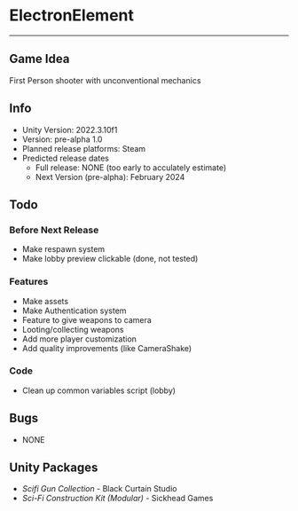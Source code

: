 # ElectronElement

---
## Game Idea
First Person shooter with unconventional mechanics

## Info
- Unity Version: 2022.3.10f1
- Version: pre-alpha 1.0
- Planned release platforms: Steam
- Predicted release dates
    - Full release: NONE (too early to acculately estimate)
    - Next Version (pre-alpha): February 2024

## Todo
### Before Next Release
- Make respawn system
- Make lobby preview clickable (done, not tested)
### Features
- Make assets
- Make Authentication system
- Feature to give weapons to camera
- Looting/collecting weapons
- Add more player customization
- Add quality improvements (like CameraShake)
### Code
- Clean up common variables script (lobby)

## Bugs
- NONE

## Unity Packages
- *Scifi Gun Collection* - Black Curtain Studio
- *Sci-Fi Construction Kit (Modular)* - Sickhead Games